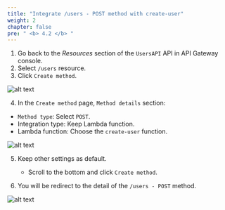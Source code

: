 ```yaml
---
title: "Integrate /users - POST method with create-user"
weight: 2
chapter: false
pre: " <b> 4.2 </b> "
---
```


1. Go back to the _Resources_ section of the `UsersAPI` API in API Gateway console.
2. Select `/users` resource.
3. Click `Create method`.

![alt text](/images/workshop-2/API-Gateway--users-POST-method--create-method.jpg)

4. In the `Create method` page, `Method details` section:

- `Method type`: Select `POST`.
- Integration type: Keep Lambda function.
- Lambda function: Choose the `create-user` function.

![alt text](/images/workshop-2/API-Gateway--users-POST-method--create-method-detail.jpg)

5. Keep other settings as default.
   - Scroll to the bottom and click `Create method`.

6. You will be redirect to the detail of the `/users - POST` method.

![alt text](/images/workshop-2/API-Gateway--users-POST-method--method-detail.jpg)
